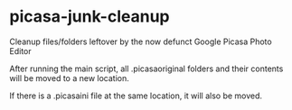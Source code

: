 # picasa-junk-cleanup
Cleanup files/folders leftover by the now defunct Google Picasa Photo Editor


After running the main script, all .picasaoriginal folders and their contents will be moved to a new location.

If there is a .picasaini file at the same location, it will also be moved.


